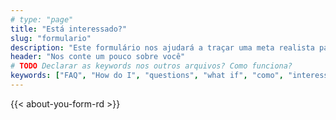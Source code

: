```yaml
---
# type: "page"
title: "Está interessado?"
slug: "formulario"
description: "Este formulário nos ajudará a traçar uma meta realista para você se tornar um enfermeiro nos EUA através da ACP"
header: "Nos conte um pouco sobre você"
# TODO Declarar as keywords nos outros arquivos? Como funciona?
keywords: ["FAQ", "How do I", "questions", "what if", "como", "interessado", "contato"]
---
```


{{< about-you-form-rd >}}
